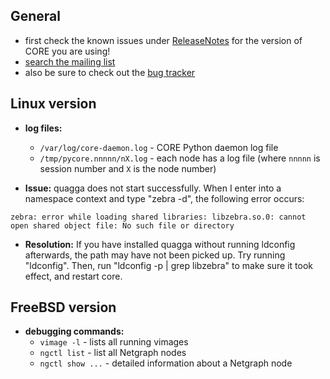 ## General ##
  * first check the known issues under [ReleaseNotes](ReleaseNotes.md) for the version of CORE you are using!
  * [search the mailing list](http://www.google.com/search?q=site%3Ahttp%3A%2F%2Fpf.itd.nrl.navy.mil%2Fpipermail%2Fcore-users%2F&oq=site%3Ahttp%3A%2F%2Fpf.itd.nrl.navy.mil%2Fpipermail%2Fcore-users%2F)
  * also be sure to check out the [bug tracker](http://code.google.com/p/coreemu/issues/list)

## Linux version ##
  * **log files:**
    * `/var/log/core-daemon.log` - CORE Python daemon log file
    * `/tmp/pycore.nnnnn/nX.log` - each node has a log file (where `nnnnn` is session number and `X` is the node number)

  * **Issue:** quagga does not start successfully.  When I enter into a namespace context and type "zebra -d", the following error occurs:
```
zebra: error while loading shared libraries: libzebra.so.0: cannot open shared object file: No such file or directory
```
  * **Resolution:**  If you have installed quagga without running ldconfig afterwards, the path may have not been picked up.  Try running "ldconfig".  Then, run "ldconfig -p | grep libzebra" to make sure it took effect, and restart core.

## FreeBSD version ##
  * **debugging commands:**
    * `vimage -l` - lists all running vimages
    * `ngctl list` - list all Netgraph nodes
    * `ngctl show ...` - detailed information about a Netgraph node